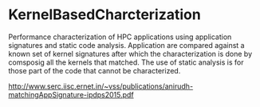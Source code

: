 # KernelBasedCharcterization

Performance characterization of HPC applications using application signatures and static code analysis. Application are compared against a known set of kernel signatures after which the characterization is done by comsposig all the kernels that matched. The use of static analysis is for those part of the code that cannot be characterized.

http://www.serc.iisc.ernet.in/~vss/publications/anirudh-matchingAppSignature-ipdps2015.pdf
